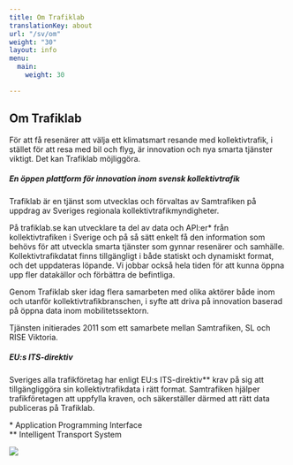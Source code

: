 ```yaml
---
title: Om Trafiklab
translationKey: about
url: "/sv/om"
weight: "30"
layout: info
menu:
  main:
    weight: 30

---
```

## **Om Trafiklab**

För att få resenärer att välja ett klimatsmart resande med kollektivtrafik, i stället för att resa med bil och flyg, är innovation och nya smarta tjänster viktigt. Det kan Trafiklab möjliggöra.

##### **En öppen plattform för innovation inom svensk kollektivtrafik**

Trafiklab är en tjänst som utvecklas och förvaltas av Samtrafiken på uppdrag av Sveriges regionala kollektivtrafikmyndigheter.

På trafiklab.se kan utvecklare ta del av data och API:er* från kollektivtrafiken i Sverige och på så sätt enkelt få den information som behövs för att utveckla smarta tjänster som gynnar resenärer och samhälle. Kollektivtrafikdatat finns tillgängligt i både statiskt och dynamiskt format, och det uppdateras löpande. Vi jobbar också hela tiden för att kunna öppna upp fler datakällor och förbättra de befintliga.

Genom Trafiklab sker idag flera samarbeten med olika aktörer både inom och utanför kollektivtrafikbranschen, i syfte att driva på innovation baserad på öppna data inom mobilitetssektorn.

Tjänsten initierades 2011 som ett samarbete mellan Samtrafiken, SL och RISE Viktoria.

##### **EU:s ITS-direktiv**

Sveriges alla trafikföretag har enligt EU:s ITS-direktiv** krav på sig att tillgängliggöra sin kollektivtrafikdata i rätt format. Samtrafiken hjälper trafikföretagen att uppfylla kraven, och säkerställer därmed att rätt data publiceras på Trafiklab.

\* Application Programming Interface  
\** Intelligent Transport System

![](/media/2021/10/tagline_logo.png)